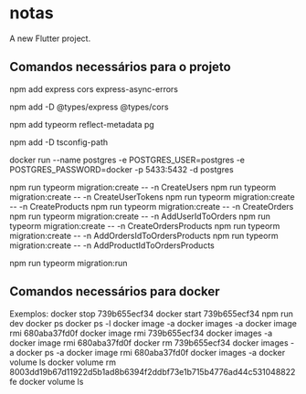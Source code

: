 # notas

A new Flutter project.

## Comandos necessários para o projeto

npm add express cors express-async-errors

npm add -D @types/express @types/cors

npm add typeorm reflect-metadata pg

npm add -D tsconfig-path

docker run --name postgres -e POSTGRES_USER=postgres -e POSTGRES_PASSWORD=docker -p 5433:5432 -d postgres

npm run typeorm migration:create -- -n CreateUsers
npm run typeorm migration:create -- -n CreateUserTokens
npm run typeorm migration:create -- -n CreateProducts
npm run typeorm migration:create -- -n CreateOrders
npm run typeorm migration:create -- -n AddUserIdToOrders
npm run typeorm migration:create -- -n CreateOrdersProducts
npm run typeorm migration:create -- -n AddOrdersIdToOrdersProducts
npm run typeorm migration:create -- -n AddProductIdToOrdersProducts


npm run typeorm migration:run


## Comandos necessários para docker

Exemplos:
docker stop 739b655ecf34
docker start 739b655ecf34
npm run dev
docker ps
docker ps -l
docker image -a
docker images -a
docker image rmi 680aba37fd0f
docker image rmi 739b655ecf34
docker images -a
docker image rmi 680aba37fd0f
docker rm 739b655ecf34
docker images -a
docker ps -a
docker image rmi 680aba37fd0f
docker images -a
docker volume ls
docker volume rm 8003dd19b67d11922d5b1ad8b6394f2ddbf73e1b715b4776ad44c531048822fe
docker volume ls


